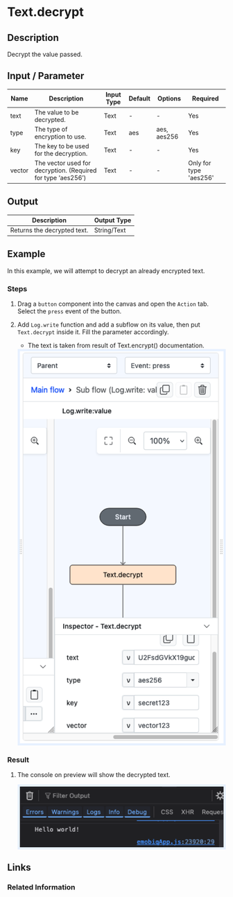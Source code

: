 # Text.decrypt

## Description

Decrypt the value passed.

## Input / Parameter

| Name   | Description                                                 | Input Type | Default | Options     | Required              |
|--------|-------------------------------------------------------------| ------ |---------|-------------|-----------------------|
| text   | The value to be decrypted.                                  | Text | -       | -           | Yes                   |
| type   | The type of encryption to use.                              | Text | aes      | aes, aes256 | Yes                   |
| key    | The key to be used for the decryption.                      | Text | -       | -           | Yes                   |
| vector | The vector used for decryption. (Required for type ‘aes256’) | Text | -       | -           | Only for type 'aes256' |

## Output

| Description                 | Output Type |
|-----------------------------| ------ |
| Returns the decrypted text. | String/Text |

## Example

In this example, we will attempt to decrypt an already encrypted text.

### Steps

1. Drag a `button` component into the canvas and open the `Action` tab. Select the `press` event of the button.
2. Add `Log.write` function and add a subflow on its value, then put `Text.decrypt` inside it. Fill the parameter accordingly.
   - The text is taken from result of Text.encrypt() documentation.

    <div style="display:flex; align-items:center; justify-content:center; background-color: #E7F1FF;">
        <img src="./decrypt-step-1.png"
        style="width: 100%; padding: 5px;"/>
    </div>


### Result

1. The console on preview will show the decrypted text.

    <div style="display:flex; align-items:center; justify-content:center; background-color: #E7F1FF;">
        <img src="./decrypt-result-1.png"
        style="width: 100%; padding: 5px;"/>
    </div>

## Links

### Related Information
